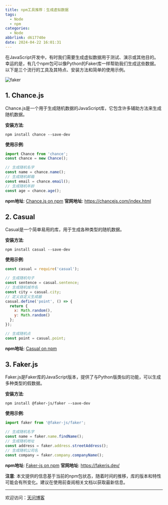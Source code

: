 ```yaml
---
title: npm工具推荐：生成虚拟数据
tags:
  - Node
  - npm
categories:
  - Node
abbrlink: d617740e
date: 2024-04-22 16:01:31
---
```


在JavaScript开发中，有时我们需要生成虚拟数据用于测试、演示或其他目的。幸运的是，有几个npm包可以像Python的Faker库一样帮助我们生成这些数据。以下是三个流行的工具及其特点、安装方法和简单的使用示例。

![faker](https://tiven.cn/static/img/npm-fakerjs-8Tguor-2.jpg)

<!-- more -->

## 1. Chance.js

Chance.js是一个用于生成随机数据的JavaScript库，它包含许多辅助方法来生成随机数据。

**安装方法**:
```shell
npm install chance --save-dev
```

**使用示例**:
```javascript
import Chance from 'chance';
const chance = new Chance();

// 生成随机名字
const name = chance.name();
// 生成随机邮箱
const email = chance.email();
// 生成随机年龄
const age = chance.age();
```

**npm地址**: [Chance.js on npm](https://www.npmjs.com/package/chance)
**官网地址**: https://chancejs.com/index.html

## 2. Casual

Casual是一个简单易用的库，用于生成各种类型的随机数据。

**安装方法**:
```shell
npm install casual --save-dev
```

**使用示例**:
```javascript
const casual = require('casual');

// 生成随机句子
const sentence = casual.sentence;
// 生成随机城市名
const city = casual.city;
// 定义自定义生成器
casual.define('point', () => {
  return {
    x: Math.random(),
    y: Math.random()
  };
});

// 生成随机点
const point = casual.point;
```

**npm地址**: [Casual on npm](https://www.npmjs.com/package/casual)

## 3. Faker.js

Faker.js是Faker库的JavaScript版本，提供了与Python版类似的功能，可以生成多种类型的假数据。

**安装方法**:
```shell
npm install @faker-js/faker --save-dev
```

**使用示例**:
```javascript
import faker from '@faker-js/faker';

// 生成随机名字
const name = faker.name.findName();
// 生成随机地址
const address = faker.address.streetAddress();
// 生成随机公司名
const company = faker.company.companyName();
```

**npm地址**: [Faker-js on npm](https://www.npmjs.com/package/@faker-js/faker)
**官网地址**: https://fakerjs.dev/


**注意**: 本文提供的信息基于当前的npm包状态，随着时间的推移，库的版本和特性可能会有所变化。建议在使用前查阅相关文档以获取最新信息。


---

欢迎访问：[天问博客](https://tiven.cn/p/d617740e/ "天问博客-专注于大前端技术")

